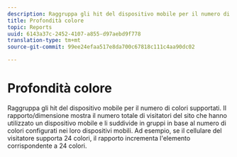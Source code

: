 ```yaml
---
description: Raggruppa gli hit del dispositivo mobile per il numero di colori supportati. Il rapporto/dimensione mostra il numero totale di visitatori del sito che hanno utilizzato un dispositivo mobile e li suddivide in gruppi in base al numero di colori configurati nei loro dispositivi mobili. Ad esempio, se il cellulare del visitatore supporta 24 colori, il rapporto incrementa l'elemento corrispondente a 24 colori.
title: Profondità colore
topic: Reports
uuid: 6143a37c-2452-4107-a855-d97aebd9f778
translation-type: tm+mt
source-git-commit: 99ee24efaa517e8da700c67818c111c4aa90dc02

---
```



# Profondità colore

Raggruppa gli hit del dispositivo mobile per il numero di colori supportati. Il rapporto/dimensione mostra il numero totale di visitatori del sito che hanno utilizzato un dispositivo mobile e li suddivide in gruppi in base al numero di colori configurati nei loro dispositivi mobili. Ad esempio, se il cellulare del visitatore supporta 24 colori, il rapporto incrementa l'elemento corrispondente a 24 colori.

